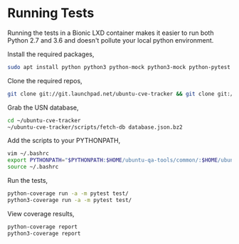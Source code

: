 # Running Tests

Running the tests in a Bionic LXD container makes it easier to run both Python
2.7 and 3.6 and doesn't pollute your local python environment.

Install the required packages,

```bash
sudo apt install python python3 python-mock python3-mock python-pytest python3-pytest python-launchpadlib python3-launchpadlib libopenscap8 python-apt python3-apt python-coverage python3-coverage python-yaml
```

Clone the required repos,

```bash
git clone git://git.launchpad.net/ubuntu-cve-tracker && git clone git://git.launchpad.net/ubuntu-qa-tools
```

Grab the USN database,

```bash
cd ~/ubuntu-cve-tracker
~/ubuntu-cve-tracker/scripts/fetch-db database.json.bz2
```

Add the scripts to your PYTHONPATH,

```bash
vim ~/.bashrc
export PYTHONPATH="$PYTHONPATH:$HOME/ubuntu-qa-tools/common/:$HOME/ubuntu-cve-tracker/scripts/"
source ~/.bashrc
```

Run the tests,

```bash
python-coverage run -a -m pytest test/
python3-coverage run -a -m pytest test/
```

View coverage results,

```bash
python-coverage report
python3-coverage report
```
